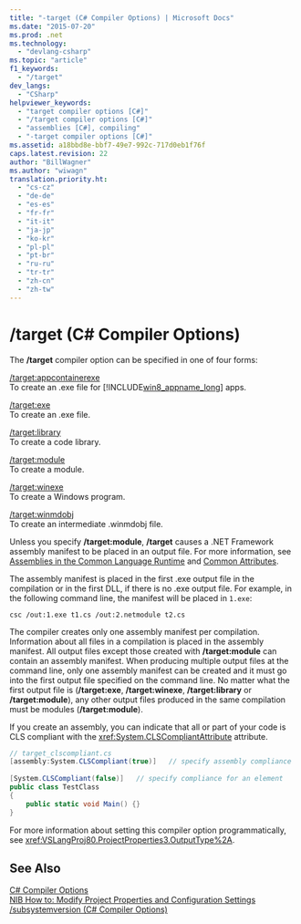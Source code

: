 ```yaml
---
title: "-target (C# Compiler Options) | Microsoft Docs"
ms.date: "2015-07-20"
ms.prod: .net
ms.technology: 
  - "devlang-csharp"
ms.topic: "article"
f1_keywords: 
  - "/target"
dev_langs: 
  - "CSharp"
helpviewer_keywords: 
  - "target compiler options [C#]"
  - "/target compiler options [C#]"
  - "assemblies [C#], compiling"
  - "-target compiler options [C#]"
ms.assetid: a18bbd8e-bbf7-49e7-992c-717d0eb1f76f
caps.latest.revision: 22
author: "BillWagner"
ms.author: "wiwagn"
translation.priority.ht: 
  - "cs-cz"
  - "de-de"
  - "es-es"
  - "fr-fr"
  - "it-it"
  - "ja-jp"
  - "ko-kr"
  - "pl-pl"
  - "pt-br"
  - "ru-ru"
  - "tr-tr"
  - "zh-cn"
  - "zh-tw"
---
```

# /target (C# Compiler Options)
The **/target** compiler option can be specified in one of four forms:  
  
 [/target:appcontainerexe](../../../csharp/language-reference/compiler-options/target-appcontainerexe-compiler-option.md)  
 To create an .exe file for [!INCLUDE[win8_appname_long](../../../csharp/includes/win8_appname_long_md.md)] apps.  
  
 [/target:exe](../../../csharp/language-reference/compiler-options/target-exe-compiler-option.md)  
 To create an .exe file.  
  
 [/target:library](../../../csharp/language-reference/compiler-options/target-library-compiler-option.md)  
 To create a code library.  
  
 [/target:module](../../../csharp/language-reference/compiler-options/target-module-compiler-option.md)  
 To create a module.  
  
 [/target:winexe](../../../csharp/language-reference/compiler-options/target-winexe-compiler-option.md)  
 To create a Windows program.  
  
 [/target:winmdobj](../../../csharp/language-reference/compiler-options/target-winmdobj-compiler-option.md)  
 To create an intermediate .winmdobj file.  
  
 Unless you specify **/target:module**, **/target** causes a .NET Framework assembly manifest to be placed in an output file. For more information, see [Assemblies in the Common Language Runtime](https://msdn.microsoft.com/library/k3677y81) and [Common Attributes](http://msdn.microsoft.com/library/2f48a7ec-9683-4899-a1d2-a08be8fc558b).  
  
 The assembly manifest is placed in the first .exe output file in the compilation or in the first DLL, if there is no .exe output file. For example, in the following command line, the manifest will be placed in `1.exe`:  
  
```console  
csc /out:1.exe t1.cs /out:2.netmodule t2.cs  
```  
  
 The compiler creates only one assembly manifest per compilation. Information about all files in a compilation is placed in the assembly manifest. All output files except those created with **/target:module** can contain an assembly manifest. When producing multiple output files at the command line, only one assembly manifest can be created and it must go into the first output file specified on the command line. No matter what the first output file is (**/target:exe**, **/target:winexe**, **/target:library** or **/target:module**), any other output files produced in the same compilation must be modules (**/target:module**).  
  
 If you create an assembly, you can indicate that all or part of your code is CLS compliant with the <xref:System.CLSCompliantAttribute> attribute.  
  
```csharp  
// target_clscompliant.cs  
[assembly:System.CLSCompliant(true)]   // specify assembly compliance  
  
[System.CLSCompliant(false)]   // specify compliance for an element  
public class TestClass  
{  
    public static void Main() {}  
}  
```  
  
 For more information about setting this compiler option programmatically, see <xref:VSLangProj80.ProjectProperties3.OutputType%2A>.  
  
## See Also  
 [C# Compiler Options](../../../csharp/language-reference/compiler-options/index.md)   
 [NIB How to: Modify Project Properties and Configuration Settings](http://msdn.microsoft.com/en-us/e7184bc5-2f2b-4b4f-aa9a-3ecfcbc48b67)   
 [/subsystemversion (C# Compiler Options)](../../../csharp/language-reference/compiler-options/subsystemversion-compiler-option.md)